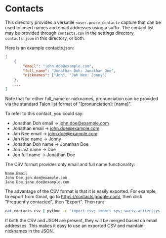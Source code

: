 # Contacts

This directory provides a versatile `<user.prose_contact>` capture that can be
used to insert names and email addresses using a suffix. The contact list may be
provided through `contacts.csv` in the settings directory, `contacts.json` in
this directory, or both.

Here is an example contacts.json:

```json
[
    {
        "email": "john.doe@example.com",
        "full_name": "Jonathan Doh: Jonathan Doe",
        "nicknames": ["Jon", "Jah Nee: Jonny"]
    },
    ...
]
```

Note that for either full_name or nicknames, pronunciation can be provided via
the standard Talon list format of "[pronunciation]: [name]".

To refer to this contact, you could say:

- Jonathan Doh email -> john.doe@example.com
- Jonathan email -> john.doe@example.com
- Jah Nee email -> john.doe@example.com
- Jah Nee name -> Jonny
- Jonathan Doh name -> Jonathan Doe
- Jon last name -> Doe
- Jon full name -> Jonathan Doe

The CSV format provides only email and full name functionality:

```csv
Name,Email
John Doe,jon.doe@example.com
Jane Doe,jane.doe@example.com
```

The advantage of the CSV format is that it is easily exported. For example, to
export from Gmail, go to https://contacts.google.com/, then click "Frequently
contacted", then "Export". Then run:

```bash
cat contacts.csv | python -c "import csv; import sys; w=csv.writer(sys.stdout); [w.writerow([row['First Name'] + ' ' + row['Last Name'], row['E-mail 1 - Value']]) for row in csv.DictReader(sys.stdin)]"
```

If both the CSV and JSON are present, they will be merged based on email
addresses. This makes it easy to use an exported CSV and maintain nicknames in
the JSON.
